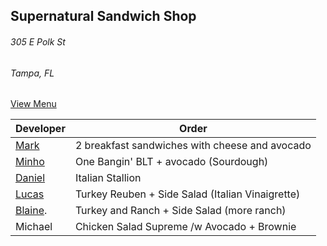 ## Supernatural Sandwich Shop
###### 305 E Polk St
###### Tampa, FL


[View Menu](https://supernaturalfoodandwine.square.site)

Developer     | Order
--------------|---------------------
[Mark](http://github.com/mark-smithtb)              | 2 breakfast sandwiches with cheese and avocado
[Minho](https://github.com/minhochoi)               | One Bangin' BLT + avocado (Sourdough)
[Daniel](https://github.com/dtartaglia)             | Italian Stallion
[Lucas](https://github.com/lucasclaude)             | Turkey Reuben + Side Salad (Italian Vinaigrette)
[Blaine](https://github.com/blainelawson).          | Turkey and Ranch + Side Salad (more ranch)
Michael                                             | Chicken Salad Supreme /w Avocado + Brownie
